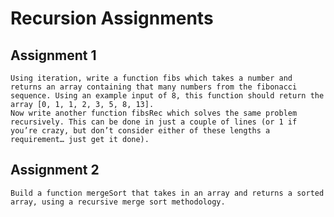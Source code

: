 # Recursion Assignments

## Assignment 1

    Using iteration, write a function fibs which takes a number and returns an array containing that many numbers from the fibonacci sequence. Using an example input of 8, this function should return the array [0, 1, 1, 2, 3, 5, 8, 13].
    Now write another function fibsRec which solves the same problem recursively. This can be done in just a couple of lines (or 1 if you’re crazy, but don’t consider either of these lengths a requirement… just get it done).

## Assignment 2

    Build a function mergeSort that takes in an array and returns a sorted array, using a recursive merge sort methodology.
